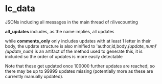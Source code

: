 # lc_data

JSONs including all messages in the main thread of r/livecounting

**all_updates** includes, as the name implies, all updates

while **comments_only** only includes updates with at least 1 letter in their body, the update structure is also minified to 'author,id,body,*(update_num)*'  
*(update_num)* is an artifact of the method used to generate this, it is included so the order of updates is more easily detectable


Note that these get updated once 100000 further updates are reached, so there may be up to 99999 updates missing (potentially more as these are currently manually updated).
